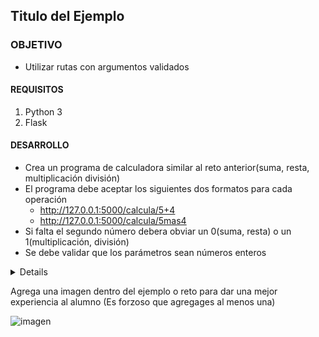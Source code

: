 
## Titulo del Ejemplo 

### OBJETIVO 

- Utilizar rutas con argumentos validados

#### REQUISITOS 

1. Python 3
2. Flask

#### DESARROLLO

- Crea un programa de calculadora similar al reto anterior(suma, resta, multiplicación división)
- El programa debe aceptar los siguientes dos formatos para cada operación
	- http://127.0.0.1:5000/calcula/5+4
	- http://127.0.0.1:5000/calcula/5mas4
- Si falta el segundo número debera obviar un 0(suma, resta) o un 1(multiplicación, división)
- Se debe validar que los parámetros sean números enteros



<details>
	Programa

	from flask import Flask, render_template, url_for
	from flask import request

	app = Flask(__name__)

	@app.route('/')
	def index():
		return "Programa de calculadora"


	@app.route('/calcula/<int:num1>+<int:num2>')
	@app.route('/calcula/<int:num1>mas<int:num2>')
	@app.route('/calcula/<int:num1>mas')
	@app.route('/calcula/<int:num1>+')
	def suma(num1=0, num2=0):
		res = num1+num2
		return str(res)
		

	@app.route('/calcula/<int:num1>-<int:num2>')
	@app.route('/calcula/<int:num1>menos<int:num2>')
	@app.route('/calcula/<int:num1>menos')
	@app.route('/calcula/<int:num1>-')
	def resta(num1=0, num2=0):
		res = num1-num2
		return str(res)    

	@app.route('/calcula/<int:num1>*<int:num2>')
	@app.route('/calcula/<int:num1>por<int:num2>')
	@app.route('/calcula/<int:num1>por')
	@app.route('/calcula/<int:num1>*')
	def multi(num1=0, num2=1):
		res = num1*num2
		return str(res) 

	@app.route('/calcula/<int:num1>/<int:num2>')
	@app.route('/calcula/<int:num1>entre<int:num2>')
	@app.route('/calcula/<int:num1>/')
	@app.route('/calcula/<int:num1>entre')
	def divide(num1=0, num2=1):
		res = num1/num2
		return str(res) 

	if __name__ == "__main__":
		app.run(debug=True)
		
</details> 

Agrega una imagen dentro del ejemplo o reto para dar una mejor experiencia al alumno (Es forzoso que agregages al menos una)

![imagen](https://picsum.photos/200/300)

